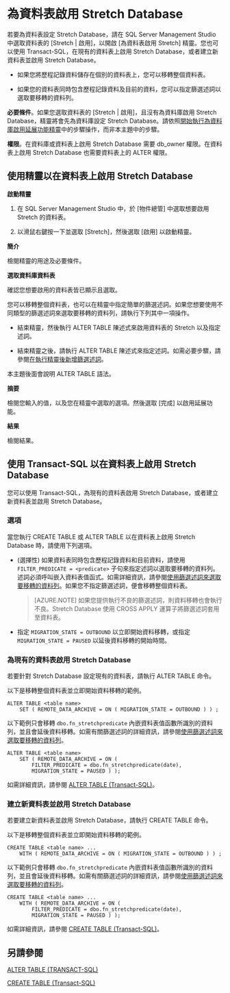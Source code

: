 <properties
	pageTitle="為資料表啟用 Stretch Database | Microsoft Azure"
	description="了解如何為資料表設定 Stretch Database。"
	services="sql-server-stretch-database"
	documentationCenter=""
	authors="douglaslMS"
	manager=""
	editor=""/>

<tags
	ms.service="sql-server-stretch-database"
	ms.workload="data-management"
	ms.tgt_pltfrm="na"
	ms.devlang="na"
	ms.topic="article"
	ms.date="06/14/2016"
	ms.author="douglasl"/>

# 為資料表啟用 Stretch Database

若要為資料表設定 Stretch Database，請在 SQL Server Management Studio 中選取資料表的 [Stretch | 啟用]，以開啟 [為資料表啟用 Stretch] 精靈。您也可以使用 Transact-SQL，在現有的資料表上啟用 Stretch Database，或者建立新資料表並啟用 Stretch Database。

-   如果您將歷程記錄資料儲存在個別的資料表上，您可以移轉整個資料表。

-   如果您的資料表同時包含歷程記錄資料及目前的資料，您可以指定篩選述詞以選取要移轉的資料列。

**必要條件**。如果您選取資料表的 [Stretch | 啟用]，且沒有為資料庫啟用 Stretch Database，精靈將會先為資料庫設定 Stretch Database。請依照[開始執行為資料庫啟用延展功能精靈](sql-server-stretch-database-wizard.md)中的步驟操作，而非本主題中的步驟。

**權限**。在資料庫或資料表上啟用 Stretch Database 需要 db\_owner 權限。在資料表上啟用 Stretch Database 也需要資料表上的 ALTER 權限。

## <a name="EnableWizardTable"></a>使用精靈以在資料表上啟用 Stretch Database
**啟動精靈**

1.  在 SQL Server Management Studio 中，於 [物件總管] 中選取想要啟用 Stretch 的資料表。

2.  以滑鼠右鍵按一下並選取 [Stretch]，然後選取 [啟用] 以啟動精靈。

**簡介**

檢閱精靈的用途及必要條件。

**選取資料庫資料表**

確認您想要啟用的資料表皆已顯示且選取。

您可以移轉整個資料表，也可以在精靈中指定簡單的篩選述詞。如果您想要使用不同類型的篩選述詞來選取要移轉的資料列，請執行下列其中一項操作。

-   結束精靈，然後執行 ALTER TABLE 陳述式來啟用資料表的 Stretch 以及指定述詞。

-   結束精靈之後，請執行 ALTER TABLE 陳述式來指定述詞。如需必要步驟，請參閱[在執行精靈後新增篩選述詞](sql-server-stretch-database-predicate-function.md#addafterwiz)。

本主題後面會說明 ALTER TABLE 語法。

**摘要**

檢閱您輸入的值，以及您在精靈中選取的選項。然後選取 [完成] 以啟用延展功能。

**結果**

檢閱結果。

## <a name="EnableTSQLTable"></a>使用 Transact-SQL 以在資料表上啟用 Stretch Database
您可以使用 Transact-SQL，為現有的資料表啟用 Stretch Database，或者建立新資料表並啟用 Stretch Database。

### 選項
當您執行 CREATE TABLE 或 ALTER TABLE 以在資料表上啟用 Stretch Database 時，請使用下列選項。

-   (選擇性) 如果資料表同時包含歷程記錄資料和目前資料，請使用 `FILTER_PREDICATE = <predicate>` 子句來指定述詞以選取要移轉的資料列。述詞必須呼叫嵌入資料表值函式。如需詳細資訊，請參閱[使用篩選述詞來選取要移轉的資料列](sql-server-stretch-database-predicate-function.md)。如果您不指定篩選述詞，便會移轉整個資料表。

    >   [AZURE.NOTE] 如果您提供執行不良的篩選述詞，則資料移轉也會執行不良。Stretch Database 使用 CROSS APPLY 運算子將篩選述詞套用至資料表。

-   指定 `MIGRATION_STATE = OUTBOUND` 以立即開始資料移轉，或指定 `MIGRATION_STATE = PAUSED` 以延後資料移轉的開始時間。

### 為現有的資料表啟用 Stretch Database
若要針對 Stretch Database 設定現有的資料表，請執行 ALTER TABLE 命令。

以下是移轉整個資料表並立即開始資料移轉的範例。

```tsql
ALTER TABLE <table name>
    SET ( REMOTE_DATA_ARCHIVE = ON ( MIGRATION_STATE = OUTBOUND ) ) ;
```
以下範例只會移轉 `dbo.fn_stretchpredicate` 內嵌資料表值函數所識別的資料列，並且會延後資料移轉。如需有關篩選述詞的詳細資訊，請參閱[使用篩選述詞來選取要移轉的資料列](sql-server-stretch-database-predicate-function.md)。

```tsql
ALTER TABLE <table name>
    SET ( REMOTE_DATA_ARCHIVE = ON (
        FILTER_PREDICATE = dbo.fn_stretchpredicate(date),
        MIGRATION_STATE = PAUSED ) );
```

如需詳細資訊，請參閱 [ALTER TABLE (Transact-SQL)](https://msdn.microsoft.com/library/ms190273.aspx)。

### 建立新資料表並啟用 Stretch Database
若要建立新資料表並啟用 Stretch Database，請執行 CREATE TABLE 命令。

以下是移轉整個資料表並立即開始資料移轉的範例。

```tsql
CREATE TABLE <table name> ...
    WITH ( REMOTE_DATA_ARCHIVE = ON ( MIGRATION_STATE = OUTBOUND ) ) ;
```
以下範例只會移轉 `dbo.fn_stretchpredicate` 內嵌資料表值函數所識別的資料列，並且會延後資料移轉。如需有關篩選述詞的詳細資訊，請參閱[使用篩選述詞來選取要移轉的資料列](sql-server-stretch-database-predicate-function.md)。

```tsql
CREATE TABLE <table name> ...
    WITH ( REMOTE_DATA_ARCHIVE = ON (
        FILTER_PREDICATE = dbo.fn_stretchpredicate(date),
        MIGRATION_STATE = PAUSED ) );
```

如需詳細資訊，請參閱 [CREATE TABLE (Transact-SQL)](https://msdn.microsoft.com/library/ms174979.aspx)。


## 另請參閱

[ALTER TABLE (TRANSACT-SQL)](https://msdn.microsoft.com/library/ms190273.aspx)

[CREATE TABLE (Transact-SQL)](https://msdn.microsoft.com/library/ms174979.aspx)

<!---HONumber=AcomDC_0615_2016-->